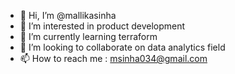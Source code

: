 - 👋 Hi, I’m @mallikasinha
- 👀 I’m interested in product development 
- 🌱 I’m currently learning terraform
- 💞️ I’m looking to collaborate on data analytics field
- 📫 How to reach me : msinha034@gmail.com

<!---
mallikasinha/mallikasinha is a ✨ special ✨ repository because its `README.md` (this file) appears on your GitHub profile.
You can click the Preview link to take a look at your changes.
--->
